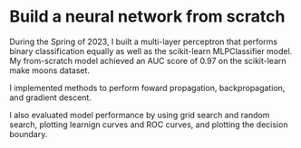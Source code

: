 # Build a neural network from scratch

During the Spring of 2023, I built a multi-layer perceptron that performs binary classification equally as well as the scikit-learn
MLPClassifier model. My from-scratch model achieved an AUC score of 0.97 on the scikit-learn make moons dataset.

I implemented methods to perform foward propagation, backpropagation, and gradient descent.

I also evaluated model performance by using grid search and random search, plotting learnign curves and ROC curves, and plotting the decision boundary.
